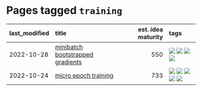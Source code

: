 # Pages tagged `training`

|last_modified|title|est. idea maturity|tags
|:---|:---|---:|:---|
|2022-10-28|[minibatch bootstrapped gradients](../minibatch-bootstrapped-gradients.md)|550|[![](https://img.shields.io/badge/tag-experimental-997e5)](../tags/experimental.md) [![](https://img.shields.io/badge/tag-optimization-112e27)](../tags/optimization.md) [![](https://img.shields.io/badge/tag-training-da6994)](../tags/training.md) [![](https://img.shields.io/badge/tag-wip-ebbec3)](../tags/wip.md)|
|2022-10-24|[micro epoch training](../micro-epoch.md)|733|[![](https://img.shields.io/badge/tag-augmentation-2b1224)](../tags/augmentation.md) [![](https://img.shields.io/badge/tag-dataset-77a0)](../tags/dataset.md) [![](https://img.shields.io/badge/tag-heuristics-869cae)](../tags/heuristics.md) [![](https://img.shields.io/badge/tag-tooling-53417a)](../tags/tooling.md) [![](https://img.shields.io/badge/tag-training-da6994)](../tags/training.md)|